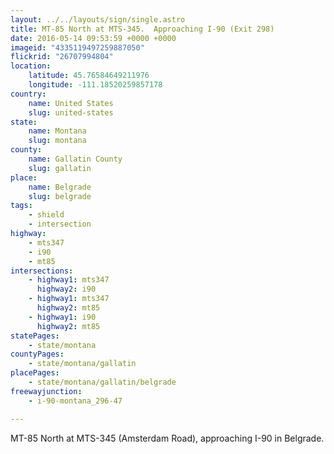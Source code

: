 ```yaml
---
layout: ../../layouts/sign/single.astro
title: MT-85 North at MTS-345.  Approaching I-90 (Exit 298)
date: 2016-05-14 09:53:59 +0000 +0000
imageid: "4335119497259887050"
flickrid: "26707994804"
location:
    latitude: 45.76584649211976
    longitude: -111.18520259857178
country:
    name: United States
    slug: united-states
state:
    name: Montana
    slug: montana
county:
    name: Gallatin County
    slug: gallatin
place:
    name: Belgrade
    slug: belgrade
tags:
    - shield
    - intersection
highway:
    - mts347
    - i90
    - mt85
intersections:
    - highway1: mts347
      highway2: i90
    - highway1: mts347
      highway2: mt85
    - highway1: i90
      highway2: mt85
statePages:
    - state/montana
countyPages:
    - state/montana/gallatin
placePages:
    - state/montana/gallatin/belgrade
freewayjunction:
    - i-90-montana_296-47

---
```

MT-85 North at MTS-345 (Amsterdam Road),  approaching I-90 in Belgrade. 